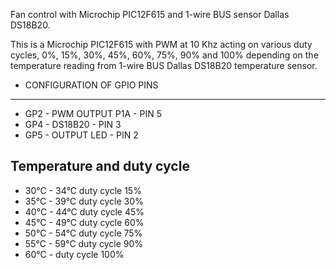 Fan control with Microchip PIC12F615 and 1-wire BUS sensor Dallas DS18B20.

This is a Microchip PIC12F615 with PWM at 10 Khz acting on various duty cycles,
0%, 15%, 30%, 45%, 60%, 75%, 90% and 100% depending on the temperature reading 
from 1-wire BUS Dallas DS18B20 temperature sensor.

* CONFIGURATION OF GPIO PINS
------------------------------
* GP2 - PWM OUTPUT P1A - PIN 5
* GP4 - DS18B20        - PIN 3
* GP5 - OUTPUT LED     - PIN 2 

Temperature and duty cycle
------------------------------
* 30°C - 34°C duty cycle  15%
* 35°C - 39°C duty cycle  30%
* 40°C - 44°C duty cycle  45%
* 45°C - 49°C duty cycle  60%
* 50°C - 54°C duty cycle  75%
* 55°C - 59°C duty cycle  90%
* 60°C -     duty cycle 100%
